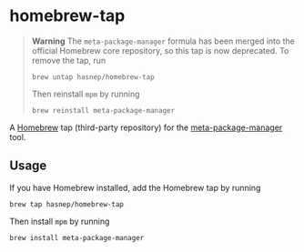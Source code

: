 # homebrew-tap

> **Warning**
> The `meta-package-manager` formula has been merged into the official Homebrew core repository, so this tap is now deprecated.
> To remove the tap, run
> 
> ```shell
> brew untap hasnep/homebrew-tap
> ```
>
> Then reinstall `mpm` by running
>
> ```shell
> brew reinstall meta-package-manager
> ```

A [Homebrew](https://brew.sh/) tap (third-party repository) for the [meta-package-manager](https://kdeldycke.github.io/meta-package-manager/) tool.

## Usage

If you have Homebrew installed, add the Homebrew tap by running

```shell
brew tap hasnep/homebrew-tap
```

Then install `mpm` by running

```shell
brew install meta-package-manager
```
